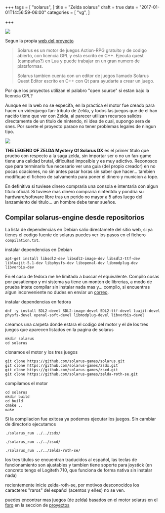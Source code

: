 +++
tags = [
  "solarus",
]
title = "Zelda solarus"
draft = true
date = "2017-01-01T14:56:59-06:00"
categories = [
  "vg",
]

+++

![](../solarus_logo.png)

Segun la propia [web del proyecto](http://www.solarus-games.org/)

> Solarus es un motor de juegos Action-RPG gratuito y de codigo abierto, con
> licencia GPL y esta escrito en C++. Ejecuta quest (campañas?) en Lua y puede
> trabajar en un gran numero de plataformas.
>
> Solarus tambien cuenta con un editor de juegos llamado Solarus Quest Editor
> escrito en C++ con Qt para ayudarte a crear un juego.

Por que los proyectos utilizan el palabro "open source" si estan bajo la
licencia GPL?

Aunque en la web no se especifa, en la practica el motor fue creado para hacer
un videojuego fan-tributo de Zelda, y todos las juegos que de el han nacido
tiene que ver con Zelda, al parecer utilizan recursos salidos directamente de un
titulo de nintendo, ni idea de cual, supongo sera de snes. Por suerte el
proyecto parace no tener problemas legales de ningun tipo.

![](../logo_2x.png)

**THE LEGEND OF ZELDA Mystery Of Solarus DX** es el primer titulo que pruebo con
respecto a la saga zelda, sin importar ser o no un fan-game tiene una calidad
brutal, dificultad imposible y es muy adictivo. Reconosco que para terminarlo
fue necesario ver una guia (del propio creador) en no pocas ocaciones, no sin
antes pasar horas sin saber que hacer... tambien modifique el fichero de
salvamento para poner el dinero y municion a tope.

En definitiva si tuviese dinero compraria una consola e intentaria con algun
titulo oficial. Si tuviese mas dinero compraria nintentdo y pondria su
hardware/software libre tras un perido no mayor a 5 años luego del lanzamiento
del titulo... un hombre debe tener sueños.

## Compilar solarus-engine desde repositorios

La lista de dependencias en Debian salio directamete del sitio web, si ya tienes el
codigo fuente de solarus puedes ver los pasos en el fichero `compilation.txt`.

instalar dependencias en Debian

    apt-get install libsdl2-dev libsdl2-image-dev libsdl2-ttf-dev libluajit-5.1-dev libphysfs-dev libopenal-dev libmodplug-dev libvorbis-dev

En el caso de fedora me he limitado a buscar el equivalente. Compilo cosas por
pasatiempo y mi sistema ya tiene un monton de librerias, a modo de prueba intete
compilar sin instalar nada mas y... compilo, si encuentras algun inconveniente
no dudes en enviar un [correo](mailto:nasciiboy@gmail.com).

instalar dependencias en fedora

    dnf -y install SDL2-devel SDL2-image-devel SDL2-ttf-devel luajit-devel physfs-devel openal-soft-devel libmodplug-devel libvorbis-devel

creamos una carpeta donde estara el codigo del motor y el de los tres juegos que
aparecen listados en la pagina de solarus

    mkdir solarus
    cd solarus

clonamos el motor y los tres juegos

    git clone https://github.com/solarus-games/solarus.git
    git clone https://github.com/solarus-games/zsdx.git
    git clone https://github.com/solarus-games/zsxd.git
    git clone https://github.com/solarus-games/zelda-roth-se.git

compilamos el motor

    cd solarus
    mkdir build
    cd build
    cmake ..
    make

Si la compilacion fue exitosa ya podemos ejecutar los juegos. Sin cambiar de
directorio ejecutamos

    ./solarus_run ../../zsdx/

    ./solarus_run ../../zsxd/

    ./solarus_run ../../zelda-roth-se/

los tres titulos se encuentran traducidos al español, las teclas de
funcionamiento son ajustables y tambien tiene soporte para joystick (en concreto
tengo el Logiteth 710, que funciona de forma nativa sin instalar nada)

recientemente inicie zelda-roth-se, por motivos desconocidos los caracteres
"raros" del español (acentos y eñes) no se ven.

puedes encontrar mas juegos (de zelda) basados en el motor solarus en
el [foro](http://forum.solarus-games.org) en la seccion
de [proyectos](http://forum.solarus-games.org/index.php/board,5.0.html?PHPSESSID=mir01idorf2lfdchofmrhmthv7)
